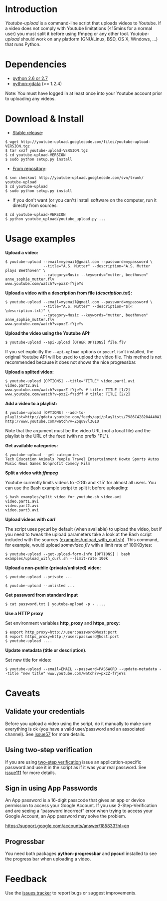 # Introduction #

_Youtube-upload_ is a command-line script that uploads videos to Youtube. If a video does not comply with Youtube limitations (<15mins for a normal user) you must split it before using ffmpeg or any other tool. _Youtube-upload_ should work on any platform (GNU/Linux, BSD, OS X, Windows, ...) that runs Python.

# Dependencies #

  * [python 2.6 or 2.7](http://www.python.org)
  * [python-gdata](http://code.google.com/p/gdata-python-client) (>= 1.2.4)

Note: You must have logged in at least once into your Youtube account prior to uploading any videos.

# Download & Install #

  * [Stable release](http://code.google.com/p/youtube-upload/downloads/list):

```
$ wget http://youtube-upload.googlecode.com/files/youtube-upload-VERSION.tgz
$ tar xvzf youtube-upload-VERSION.tgz
$ cd youtube-upload-VERSION
$ sudo python setup.py install
```

  * [From repository](http://code.google.com/p/youtube-upload/source/checkout):

```
$ svn checkout http://youtube-upload.googlecode.com/svn/trunk/ youtube-upload
$ cd youtube-upload
$ sudo python setup.py install
```

  * If you don't want (or you can't) install software on the computer, run it directly from sources:

```
$ cd youtube-upload-VERSION
$ python youtube_upload/youtube_upload.py ...
```

# Usage examples #

**Upload a video:**

```
$ youtube-upload --email=myemail@gmail.com --password=mypassword \
                 --title="A.S. Mutter" --description="A.S. Mutter plays Beethoven" \
                 --category=Music --keywords="mutter, beethoven" anne_sophie_mutter.flv
www.youtube.com/watch?v=pxzZ-fYjeYs
```

**Upload a video with a description from file (_description.txt_):**

```
$ youtube-upload --email=myemail@gmail.com --password=mypassword \
                 --title="A.S. Mutter" --description="$(< \description.txt)" \
                 --category=Music --keywords="mutter, beethoven" anne_sophie_mutter.flv
www.youtube.com/watch?v=pxzZ-fYjeYs
```

**Upload the video using the Youtube API:**

```
$ youtube-upload --api-upload [OTHER OPTIONS] file.flv
```

If you set explicitly the `--api-upload` options or `pycurl` isn't installed, the original Youtube API will be used to upload the video file. This method is not recommended because it does not shows the nice progressbar.

**Upload a splited video:**

```
$ youtube-upload [OPTIONS] --title="TITLE" video.part1.avi video.part2.avi
www.youtube.com/watch?v=pxzZ-fYjeYs # title: TITLE [1/2]
www.youtube.com/watch?v=pxzZ-fYsdff # title: TITLE [2/2]
```

**Add a video to a playlist:**

```
$ youtube-upload [OPTIONS] --add-to-playlist=http://gdata.youtube.com/feeds/api/playlists/7986C428284A40A1 http://www.youtube.com/watch?v=Zpqu97l3G1U
```

Note that the argument must be the video URL (not a local file) and the playlist is the URL of the feed (with no prefix "PL").

**Get available categories:**

```
$ youtube-upload --get-categories
Tech Education Animals People Travel Entertainment Howto Sports Autos Music News Games Nonprofit Comedy Film
```

**Split a video with _ffmpeg_**

Youtube currently limits videos to <2Gb and <15' for almost all users. You can use the Bash example script to split it before uploading:

```
$ bash examples/split_video_for_youtube.sh video.avi
video.part1.avi
video.part2.avi
video.part3.avi
```

**Upload videos with _curl_**

The script uses pycurl by default (when available) to upload the video, but if you need to tweak the upload parameters take a look at the Bash script included with the sources ([examples/upload\_with\_curl.sh](http://code.google.com/p/youtube-upload/source/browse/trunk/examples/upload_with_curl.sh)). This command, for example, would upload _somevideo.flv_ with a limit rate of 100KBytes:

```
$ youtube-upload --get-upload-form-info [OPTIONS] | bash examples/upload_with_curl.sh --limit-rate 100k
```

**Upload a non-public (private/unlisted) video:**

```
$ youtube-upload --private ...
```

```
$ youtube-upload --unlisted ...
```

**Get password from standard input**

```
$ cat password.txt | youtube-upload -p - ....
```

**Use a HTTP proxy**

Set environment variables **http\_proxy** and **https\_proxy**:

```
$ export http_proxy=http://user:password@host:port
$ export https_proxy=http://user:password@host:port
$ youtube-upload ....

```

**Update metadata (title or description).**

Set new title for video:

```
$ youtube-upload --email=EMAIL --password=PASSWORD --update-metadata --title "new title" www.youtube.com/watch?v=pxzZ-fYjeYs
```

# Caveats #

## Validate your credentials ##
Before you upload a video using the script, do it manually to make sure everything is ok (you have a valid user/password and an associated channel). See [issue57](https://code.google.com/p/youtube-upload/issues/detail?id=57) for more details.

## Using two-step verification ##

If you are using [two-step verification](https://support.google.com/accounts/answer/180744?hl=en) issue an application-specific password and use it in the script as if it was your real password. See [issue111](https://code.google.com/p/youtube-upload/issues/detail?id=111) for more details.

## Sign in using App Passwords ##

An App password is a 16-digit passcode that gives an app or device permission to access your Google Account. If you use 2-Step-Verification and are seeing a “password incorrect” error when trying to access your Google Account, an App password may solve the problem.

https://support.google.com/accounts/answer/185833?hl=en

## Progressbar ##

You need both packages **python-progressbar** and **pycurl** installed to see the progress bar when uploading a video.

# Feedback #

Use the [issues tracker](http://code.google.com/p/youtube-upload/issues/) to report bugs or suggest improvements.